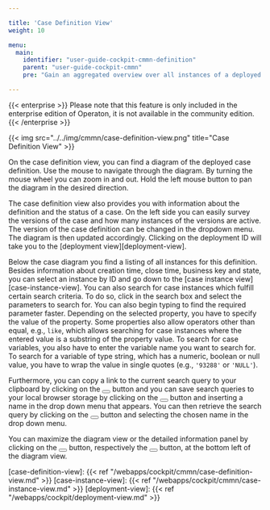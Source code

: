 ```yaml
---

title: 'Case Definition View'
weight: 10

menu:
  main:
    identifier: "user-guide-cockpit-cmmn-definition"
    parent: "user-guide-cockpit-cmmn"
    pre: "Gain an aggregated overview over all instances of a deployed case definition"

---
```

{{< enterprise >}}
Please note that this feature is only included in the enterprise edition of Operaton, it is not available in the community edition.
{{< /enterprise >}}

{{< img src="../../img/cmmn/case-definition-view.png" title="Case Definition View" >}}

On the case definition view, you can find a diagram of the deployed case definition. Use the mouse to navigate through the diagram. By turning the mouse wheel you can zoom in and out. Hold the left mouse button to pan the diagram in the desired direction.

The case definition view also provides you with information about the definition and the status of a case. On the left side you can easily survey the versions of the case and how many instances of the versions are active. The version of the case definition can be changed in the dropdown menu. The diagram is then updated accordingly. Clicking on the deployment ID will take you to the [deployment view][deployment-view].

Below the case diagram you find a listing of all instances for this definition. Besides information about creation time, close time, business key and state, you can select an instance by ID and go down to the [case instance view][case-instance-view]. You can also search for case instances which fulfill certain search criteria. To do so, click in the search box and select the parameters to search for. You can also begin typing to find the required parameter faster. Depending on the selected property, you have to specify the value of the property. Some properties also allow operators other than equal, e.g., `like`, which allows searching for case instances where the entered value is a substring of the property value. To search for case variables, you also have to enter the variable name you want to search for. To search for a variable of type string, which has a numeric, boolean or null value, you have to wrap the value in single quotes (e.g., `'93288'` or `'NULL'`).

Furthermore, you can copy a link to the current search query to your clipboard by clicking on the <button class="btn btn-xs"><i class="glyphicon glyphicon-link"></i></button> button and you can save search queries to your local browser storage by clicking on the <button class="btn btn-xs"><i class="glyphicon glyphicon-floppy-disk"></i></button> button and inserting a name in the drop down menu that appears. You can then retrieve the search query by clicking on the <button class="btn btn-xs"><i class="glyphicon glyphicon-floppy-disk"></i></button> button and selecting the chosen name in the drop down menu.

You can maximize the diagram view or the detailed information panel by clicking on the <button class="btn btn-xs"><i class="glyphicon glyphicon-resize-full"></i></button> button, respectively the <button class="btn btn-xs"><i class="glyphicon glyphicon-menu-up"></i></button> button, at the bottom left of the diagram view.

[case-definition-view]: {{< ref "/webapps/cockpit/cmmn/case-definition-view.md" >}}
[case-instance-view]: {{< ref "/webapps/cockpit/cmmn/case-instance-view.md" >}}
[deployment-view]: {{< ref "/webapps/cockpit/deployment-view.md" >}}
